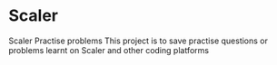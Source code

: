 # Scaler
Scaler Practise problems
This project is to save practise questions or problems learnt on Scaler and other coding platforms
